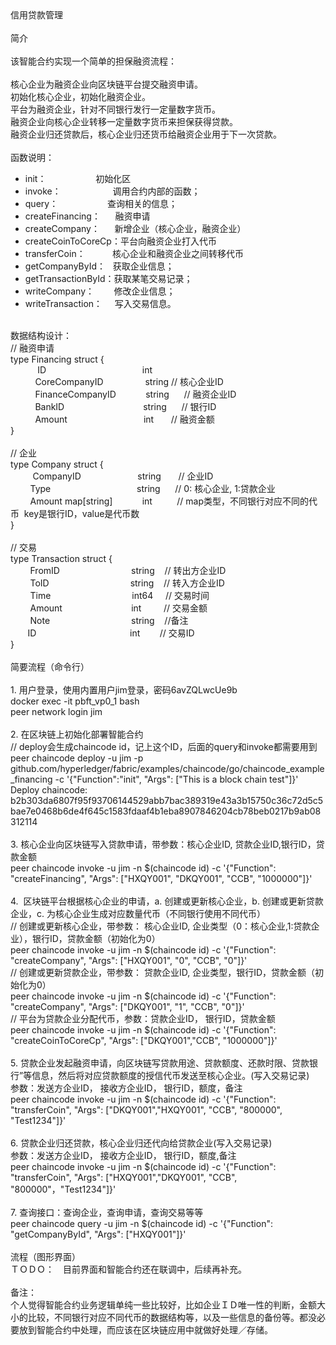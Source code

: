 <div>信用贷款管理</div><div><br /></div><div>简介</div><div><br /></div><div>该智能合约实现一个简单的担保融资流程：</div><div><br /></div><div>核心企业为融资企业向区块链平台提交融资申请。</div><div>初始化核心企业，初始化融资企业。</div><div>平台为融资企业，针对不同银行发行一定量数字货币。</div><div>融资企业向核心企业转移一定量数字货币来担保获得贷款。</div><div>融资企业归还贷款后，核心企业归还货币给融资企业用于下一次贷款。</div><div><br /></div><div>函数说明：</div><div><ul><li>init：<span class="Apple-tab-span" style="white-space: pre;">	</span>&nbsp; &nbsp; &nbsp; &nbsp; &nbsp; &nbsp; &nbsp; &nbsp; &nbsp; &nbsp;初始化区</li><li>invoke： &nbsp; &nbsp; &nbsp; &nbsp; &nbsp; &nbsp; &nbsp; &nbsp; &nbsp; &nbsp; 调用合约内部的函数；</li><li>query：<span class="Apple-tab-span" style="white-space: pre;">	</span>&nbsp; &nbsp; &nbsp; &nbsp; &nbsp; &nbsp; &nbsp; &nbsp; &nbsp; &nbsp;查询相关的信息；</li><li>createFinancing： &nbsp; &nbsp; &nbsp;融资申请</li><li>createCompany： &nbsp; &nbsp; &nbsp;新增企业（核心企业，融资企业）</li><li>createCoinToCoreCp：平台向融资企业打入代币</li><li>transferCoin： &nbsp; &nbsp; &nbsp; &nbsp; &nbsp; 核心企业和融资企业之间转移代币</li><li>getCompanyById： &nbsp; 获取企业信息；</li><li>getTransactionById：获取某笔交易记录；</li><li>writeCompany： &nbsp; &nbsp; &nbsp; &nbsp;修改企业信息；</li><li>writeTransaction： &nbsp; &nbsp; 写入交易信息。</li></ul></div><div><br /></div><div>数据结构设计：</div><div>// 融资申请</div><div>type Financing struct {</div><div>&nbsp; &nbsp; &nbsp; &nbsp; &nbsp; &nbsp;ID &nbsp; &nbsp; &nbsp; &nbsp; &nbsp; &nbsp; &nbsp; &nbsp; &nbsp; &nbsp; &nbsp; &nbsp; &nbsp; &nbsp; &nbsp; &nbsp; &nbsp; &nbsp; &nbsp; int</div><div>&nbsp; &nbsp; &nbsp; &nbsp; &nbsp; CoreCompanyID &nbsp; &nbsp; &nbsp; &nbsp; &nbsp; &nbsp; &nbsp; &nbsp; string // 核心企业ID</div><div>&nbsp; &nbsp; &nbsp; &nbsp; &nbsp; FinanceCompanyID &nbsp; &nbsp; &nbsp; &nbsp; &nbsp; &nbsp;string &nbsp; &nbsp; &nbsp;// 融资企业ID</div><div>&nbsp; &nbsp; &nbsp; &nbsp; &nbsp; BankID &nbsp; &nbsp; &nbsp; &nbsp; &nbsp; &nbsp; &nbsp; &nbsp; &nbsp; &nbsp; &nbsp; &nbsp; &nbsp; &nbsp; &nbsp; &nbsp;string &nbsp; &nbsp; &nbsp;// 银行ID</div><div>&nbsp; &nbsp; &nbsp; &nbsp; &nbsp; Amount &nbsp; &nbsp; &nbsp; &nbsp; &nbsp; &nbsp; &nbsp; &nbsp; &nbsp; &nbsp; &nbsp; &nbsp; &nbsp; &nbsp; &nbsp; int &nbsp; &nbsp; &nbsp; // 融资金额</div><div>}</div><div><br /></div><div>// 企业</div><div>type Company struct {</div><div>&nbsp; &nbsp; &nbsp; &nbsp; &nbsp;CompanyID &nbsp; &nbsp; &nbsp; &nbsp; &nbsp; &nbsp; &nbsp; &nbsp; &nbsp; &nbsp; &nbsp; string &nbsp; &nbsp; &nbsp; // 企业ID</div><div>&nbsp; &nbsp; &nbsp; &nbsp; Type &nbsp; &nbsp; &nbsp; &nbsp; &nbsp; &nbsp; &nbsp; &nbsp; &nbsp; &nbsp; &nbsp; &nbsp; &nbsp; &nbsp; &nbsp; &nbsp; &nbsp; string &nbsp; &nbsp; &nbsp;// 0: 核心企业, 1:贷款企业</div><div>&nbsp; &nbsp; &nbsp; &nbsp; Amount map[string] &nbsp; &nbsp; &nbsp; &nbsp; &nbsp; &nbsp;int &nbsp; &nbsp; &nbsp; &nbsp; &nbsp;// map类型，不同银行对应不同的代币 &nbsp;key是银行ID，value是代币数</div><div>}</div><div><br /></div><div>// 交易</div><div>type Transaction struct {</div><div>&nbsp; &nbsp; &nbsp; &nbsp; FromID &nbsp; &nbsp; &nbsp; &nbsp; &nbsp; &nbsp; &nbsp; &nbsp; &nbsp; &nbsp; &nbsp; &nbsp; &nbsp; &nbsp; string &nbsp; &nbsp;// 转出方企业ID</div><div>&nbsp; &nbsp; &nbsp; &nbsp; ToID &nbsp; &nbsp; &nbsp; &nbsp; &nbsp; &nbsp; &nbsp; &nbsp; &nbsp; &nbsp; &nbsp; &nbsp; &nbsp; &nbsp; &nbsp; &nbsp; string &nbsp; &nbsp;// 转入方企业ID</div><div>&nbsp; &nbsp; &nbsp; &nbsp; Time &nbsp; &nbsp; &nbsp; &nbsp; &nbsp; &nbsp; &nbsp; &nbsp; &nbsp; &nbsp; &nbsp; &nbsp; &nbsp; &nbsp; &nbsp; &nbsp; int64 &nbsp; &nbsp; // 交易时间</div><div>&nbsp; &nbsp; &nbsp; &nbsp; Amount &nbsp; &nbsp; &nbsp; &nbsp; &nbsp; &nbsp; &nbsp; &nbsp; &nbsp; &nbsp; &nbsp; &nbsp; &nbsp; &nbsp;int &nbsp; &nbsp; &nbsp; &nbsp; // 交易金额</div><div>&nbsp; &nbsp; &nbsp; &nbsp; Note &nbsp; &nbsp; &nbsp; &nbsp; &nbsp; &nbsp; &nbsp; &nbsp; &nbsp; &nbsp; &nbsp; &nbsp; &nbsp; &nbsp; &nbsp; &nbsp; string &nbsp; &nbsp;//备注</div><div>&nbsp; &nbsp; &nbsp; &nbsp;ID &nbsp; &nbsp; &nbsp; &nbsp; &nbsp; &nbsp; &nbsp; &nbsp; &nbsp; &nbsp; &nbsp; &nbsp; &nbsp; &nbsp; &nbsp; &nbsp; &nbsp; &nbsp; &nbsp;int &nbsp; &nbsp; &nbsp; &nbsp;// 交易ID</div><div>}</div><div><br /></div><div>简要流程（命令行）</div><div><br /></div><div>1. 用户登录，使用内置用户jim登录，密码6avZQLwcUe9b</div><div>docker exec -it pbft_vp0_1 bash</div><div>peer network login jim</div><div><br /></div><div>2. 在区块链上初始化部署智能合约</div><div>// deploy会生成chaincode id，记上这个ID，后面的query和invoke都需要用到</div><div>peer chaincode deploy -u jim -p github.com/hyperledger/fabric/examples/chaincode/go/chaincode_example_financing -c '{"Function":"init", "Args": ["This is a block chain test"]}'</div><div>Deploy chaincode: b2b303da6807f95f93706144529abb7bac389319e43a3b15750c36c72d5c5bae7e0468b6de4f645c1583fdaaf4b1eba8907846204cb78beb0217b9ab08312114</div><div><br /></div><div>3. 核心企业向区块链写入贷款申请，带参数：核心企业ID, 贷款企业ID,银行ID，贷款金额</div><div>peer chaincode invoke -u jim -n $(chaincode id) -c '{"Function": "createFinancing", "Args": ["HXQY001", "DKQY001", "CCB", "1000000"]}'</div><div><br /></div><div>4. &nbsp;区块链平台根据核心企业的申请，a. 创建或更新核心企业，b. 创建或更新贷款企业，c. 为核心企业生成对应数量代币（不同银行使用不同代币）</div><div>// 创建或更新核心企业，带参数： 核心企业ID, 企业类型（0：核心企业,1:贷款企业），银行ID，贷款金额（初始化为0）</div><div>peer chaincode invoke -u jim -n $(chaincode id) -c '{"Function": "createCompany", "Args": ["HXQY001", "0", "CCB", "0"]}'</div><div>// 创建或更新贷款企业，带参数： 贷款企业ID, 企业类型，银行ID，贷款金额（初始化为0）</div><div>peer chaincode invoke -u jim -n $(chaincode id) -c '{"Function": "createCompany", "Args": ["DKQY001", "1", "CCB", "0"]}'</div><div>// 平台为贷款企业分配代币，参数：贷款企业ID， 银行ID，贷款金额</div><div>peer chaincode invoke -u jim -n $(chaincode id) -c '{"Function": "createCoinToCoreCp", "Args": ["DKQY001","CCB", "1000000"]}'</div><div><br /></div><div>5. 贷款企业发起融资申请，向区块链写贷款用途、贷款额度、还款时限、贷款银行”等信息，然后将对应贷款额度的授信代币发送至核心企业。(写入交易记录)</div><div>参数：发送方企业ID， 接收方企业ID， 银行ID，额度，备注</div><div>peer chaincode invoke -u jim -n $(chaincode id) -c '{"Function": "transferCoin", "Args": ["DKQY001","HXQY001", "CCB", "800000", "Test1234"]}'</div><div><br /></div><div>6. 贷款企业归还贷款，核心企业归还代向给贷款企业(写入交易记录)</div><div>参数：发送方企业ID， 接收方企业ID， 银行ID，额度,备注</div><div>peer chaincode invoke -u jim -n $(chaincode id) -c '{"Function": "transferCoin", "Args": ["HXQY001","DKQY001", "CCB", "800000"，"Test1234"]}'</div><div><br /></div><div>7. 查询接口：查询企业，查询申请，查询交易等等</div><div>peer chaincode query -u jim -n $(chaincode id) -c '{"Function": "getCompanyById", "Args": ["HXQY001"]}'</div><div><br /></div><div>流程（图形界面）</div><div>ＴＯＤＯ：　目前界面和智能合约还在联调中，后续再补充。</div><div><br /></div><div>备注：</div><div>个人觉得智能合约业务逻辑单纯一些比较好，比如企业ＩＤ唯一性的判断，金额大小的比较，不同银行对应不同代币的数据结构等，以及一些信息的备份等。都没必要放到智能合约中处理，而应该在区块链应用中就做好处理／存储。</div>
